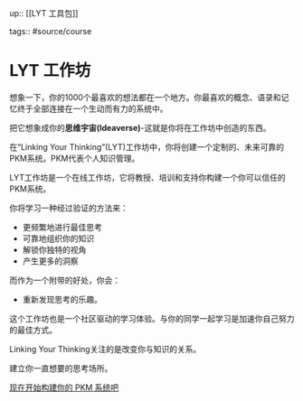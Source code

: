 up:: [[LYT 工具包]]

tags:: #source/course 

# LYT 工作坊

想象一下，你的1000个最喜欢的想法都在一个地方。你最喜欢的概念、语录和记忆终于全部连接在一个生动而有力的系统中。

把它想象成你的**思维宇宙(Ideaverse)**-这就是你将在工作坊中创造的东西。

在“Linking Your Thinking”(LYT)工作坊中，你将创建一个定制的、未来可靠的PKM系统。PKM代表个人知识管理。

LYT工作坊是一个在线工作坊，它将教授、培训和支持你构建一个你可以信任的PKM系统。

你将学习一种经过验证的方法来：

-   更频繁地进行最佳思考
-   可靠地组织你的知识
-   解锁你独特的视角
-   产生更多的洞察

而作为一个附带的好处，你会：

-   重新发现思考的乐趣。

这个工作坊也是一个社区驱动的学习体验。与你的同学一起学习是加速你自己努力的最佳方式。

Linking Your Thinking关注的是改变你与知识的关系。

建立你一直想要的思考场所。

[现在开始构建你的 PKM 系统吧](https://www.linkingyourthinking.com/)

